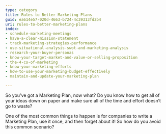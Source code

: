```yaml
---
type: category
title: Rules to Better Marketing Plans
guid: ea614e57-020d-4663-b724-4c39313fd2b4
uri: rules-to-better-marketing-plans
index:
- schedule-marketing-meetings
- have-a-clear-mission-statement
- track-marketing-strategies-performance
- use-situational-analysis-swot-and-marketing-analysis
- research-your-buyer-personas
- know-your-target-market-and-value-or-selling-proposition
- the-4-cs-of-marketing
- know-your-marketing-efforts
- how-to-use-your-marketing-budget-effectively
- maintain-and-update-your-marketing-plan

---
```

<p class="ssw15-rteElement-P">So you’ve got a Marketing Plan, now what? Do you know how to get all of your ideas down on paper and make sure all of the time and effort doesn’t go to waste?&#160;</p><p class="ssw15-rteElement-P">​One of the most common things to happen is for companies to write a Marketing Plan, use it once, and then forget about it! So how do you avoid this common scenario?&#160;​​​​<br></p>


